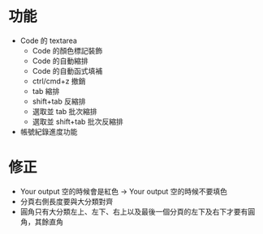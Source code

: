 # 功能

- Code 的 textarea
  - Code 的顏色標記裝飾
  - Code 的自動縮排
  - Code 的自動函式填補
  - ctrl/cmd+z 撤銷
  - tab 縮排
  - shift+tab 反縮排
  - 選取並 tab 批次縮排
  - 選取並 shift+tab 批次反縮排
- 帳號紀錄進度功能

# 修正

- Your output 空的時候會是紅色 -> Your output 空的時候不要填色
- 分頁右側長度要與大分類對齊
- 圓角只有大分類左上、左下、右上以及最後一個分頁的左下及右下才要有圓角，其餘直角
